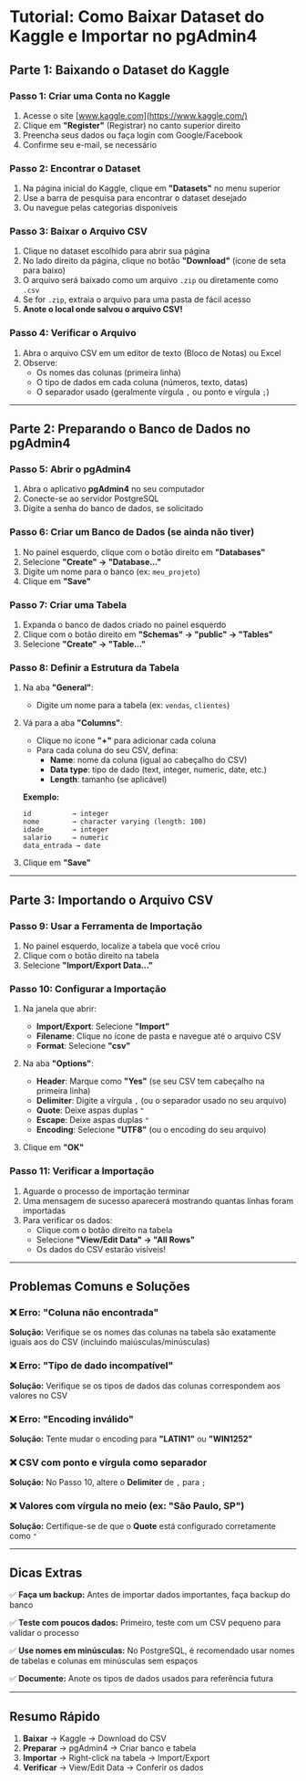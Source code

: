 # Tutorial: Como Baixar Dataset do Kaggle e Importar no pgAdmin4

## Parte 1: Baixando o Dataset do Kaggle

### Passo 1: Criar uma Conta no Kaggle

1. Acesse o site [www.kaggle.com](https://www.kaggle.com/)
2. Clique em **"Register"** (Registrar) no canto superior direito
3. Preencha seus dados ou faça login com Google/Facebook
4. Confirme seu e-mail, se necessário

### Passo 2: Encontrar o Dataset

1. Na página inicial do Kaggle, clique em **"Datasets"** no menu superior
2. Use a barra de pesquisa para encontrar o dataset desejado
3. Ou navegue pelas categorias disponíveis

### Passo 3: Baixar o Arquivo CSV

1. Clique no dataset escolhido para abrir sua página
2. No lado direito da página, clique no botão **"Download"** (ícone de seta para baixo)
3. O arquivo será baixado como um arquivo `.zip` ou diretamente como `.csv`
4. Se for `.zip`, extraia o arquivo para uma pasta de fácil acesso
5. **Anote o local onde salvou o arquivo CSV!**

### Passo 4: Verificar o Arquivo

1. Abra o arquivo CSV em um editor de texto (Bloco de Notas) ou Excel
2. Observe:
   - Os nomes das colunas (primeira linha)
   - O tipo de dados em cada coluna (números, texto, datas)
   - O separador usado (geralmente vírgula `,` ou ponto e vírgula `;`)

---

## Parte 2: Preparando o Banco de Dados no pgAdmin4

### Passo 5: Abrir o pgAdmin4

1. Abra o aplicativo **pgAdmin4** no seu computador
2. Conecte-se ao servidor PostgreSQL
3. Digite a senha do banco de dados, se solicitado

### Passo 6: Criar um Banco de Dados (se ainda não tiver)

1. No painel esquerdo, clique com o botão direito em **"Databases"**
2. Selecione **"Create" → "Database..."**
3. Digite um nome para o banco (ex: `meu_projeto`)
4. Clique em **"Save"**

### Passo 7: Criar uma Tabela

1. Expanda o banco de dados criado no painel esquerdo
2. Clique com o botão direito em **"Schemas" → "public" → "Tables"**
3. Selecione **"Create" → "Table..."**

### Passo 8: Definir a Estrutura da Tabela

1. Na aba **"General"**:
   - Digite um nome para a tabela (ex: `vendas`, `clientes`)

2. Vá para a aba **"Columns"**:
   - Clique no ícone **"+"** para adicionar cada coluna
   - Para cada coluna do seu CSV, defina:
     - **Name**: nome da coluna (igual ao cabeçalho do CSV)
     - **Data type**: tipo de dado (text, integer, numeric, date, etc.)
     - **Length**: tamanho (se aplicável)

   **Exemplo:**

   ```text
   id          → integer
   nome        → character varying (length: 100)
   idade       → integer
   salario     → numeric
   data_entrada → date
   ```

3. Clique em **"Save"**

---

## Parte 3: Importando o Arquivo CSV

### Passo 9: Usar a Ferramenta de Importação

1. No painel esquerdo, localize a tabela que você criou
2. Clique com o botão direito na tabela
3. Selecione **"Import/Export Data..."**

### Passo 10: Configurar a Importação

1. Na janela que abrir:
   - **Import/Export**: Selecione **"Import"**
   - **Filename**: Clique no ícone de pasta e navegue até o arquivo CSV
   - **Format**: Selecione **"csv"**

2. Na aba **"Options"**:
   - **Header**: Marque como **"Yes"** (se seu CSV tem cabeçalho na primeira linha)
   - **Delimiter**: Digite a vírgula `,` (ou o separador usado no seu arquivo)
   - **Quote**: Deixe aspas duplas `"`
   - **Escape**: Deixe aspas duplas `"`
   - **Encoding**: Selecione **"UTF8"** (ou o encoding do seu arquivo)

3. Clique em **"OK"**

### Passo 11: Verificar a Importação

1. Aguarde o processo de importação terminar
2. Uma mensagem de sucesso aparecerá mostrando quantas linhas foram importadas
3. Para verificar os dados:
   - Clique com o botão direito na tabela
   - Selecione **"View/Edit Data" → "All Rows"**
   - Os dados do CSV estarão visíveis!

---

## Problemas Comuns e Soluções

### ❌ Erro: "Coluna não encontrada"

**Solução:** Verifique se os nomes das colunas na tabela são exatamente iguais aos do CSV (incluindo maiúsculas/minúsculas)

### ❌ Erro: "Tipo de dado incompatível"

**Solução:** Verifique se os tipos de dados das colunas correspondem aos valores no CSV

### ❌ Erro: "Encoding inválido"

**Solução:** Tente mudar o encoding para **"LATIN1"** ou **"WIN1252"**

### ❌ CSV com ponto e vírgula como separador

**Solução:** No Passo 10, altere o **Delimiter** de `,` para `;`

### ❌ Valores com vírgula no meio (ex: "São Paulo, SP")

**Solução:** Certifique-se de que o **Quote** está configurado corretamente como `"`

---

## Dicas Extras

✅ **Faça um backup:** Antes de importar dados importantes, faça backup do banco

✅ **Teste com poucos dados:** Primeiro, teste com um CSV pequeno para validar o processo

✅ **Use nomes em minúsculas:** No PostgreSQL, é recomendado usar nomes de tabelas e colunas em minúsculas sem espaços

✅ **Documente:** Anote os tipos de dados usados para referência futura

---

## Resumo Rápido

1. **Baixar** → Kaggle → Download do CSV
2. **Preparar** → pgAdmin4 → Criar banco e tabela
3. **Importar** → Right-click na tabela → Import/Export
4. **Verificar** → View/Edit Data → Conferir os dados